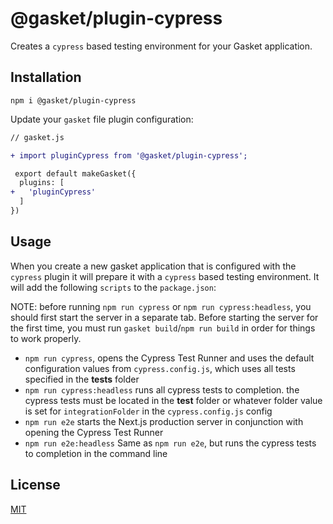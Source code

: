 # @gasket/plugin-cypress

Creates a `cypress` based testing environment for your Gasket application.

## Installation

```
npm i @gasket/plugin-cypress
```

Update your `gasket` file plugin configuration:

```diff
// gasket.js

+ import pluginCypress from '@gasket/plugin-cypress';

 export default makeGasket({
  plugins: [
+   'pluginCypress'
  ]
})
```

## Usage

When you create a new gasket application that is configured with the `cypress`
plugin it will prepare it with a `cypress` based testing environment. It will add
the following `scripts` to the `package.json`:

NOTE: before running `npm run cypress` or `npm run cypress:headless`, you should first start the server in a separate tab. Before starting the server for the first time, you must run `gasket build`/`npm run build` in order for things to work properly.

- `npm run cypress`, opens the Cypress Test Runner and uses the default configuration values from `cypress.config.js`, which uses all tests specified in the **tests** folder
- `npm run cypress:headless` runs all cypress tests to completion. the cypress tests must be located in the **test** folder or whatever folder value is set for `integrationFolder` in the `cypress.config.js` config
- `npm run e2e` starts the Next.js production server in conjunction with opening the Cypress Test Runner
- `npm run e2e:headless` Same as `npm run e2e`, but runs the cypress tests to completion in the command line

## License

[MIT](./LICENSE.md)
